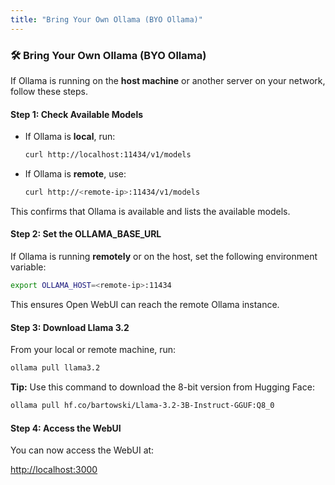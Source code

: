 ```yaml
---
title: "Bring Your Own Ollama (BYO Ollama)"
---
```


### 🛠️ Bring Your Own Ollama (BYO Ollama)

If Ollama is running on the **host machine** or another server on your network, follow these steps.

#### Step 1: Check Available Models

- If Ollama is **local**, run:

  ```bash
  curl http://localhost:11434/v1/models
  ```

- If Ollama is **remote**, use:

  ```bash
  curl http://<remote-ip>:11434/v1/models
  ```

This confirms that Ollama is available and lists the available models.

#### Step 2: Set the OLLAMA_BASE_URL

If Ollama is running **remotely** or on the host, set the following environment variable:

```bash
export OLLAMA_HOST=<remote-ip>:11434
```

This ensures Open WebUI can reach the remote Ollama instance.

#### Step 3: Download Llama 3.2

From your local or remote machine, run:

```bash
ollama pull llama3.2
```

**Tip:** Use this command to download the 8-bit version from Hugging Face:

```bash
ollama pull hf.co/bartowski/Llama-3.2-3B-Instruct-GGUF:Q8_0
```

#### Step 4: Access the WebUI

You can now access the WebUI at:

[http://localhost:3000](http://localhost:3000)
